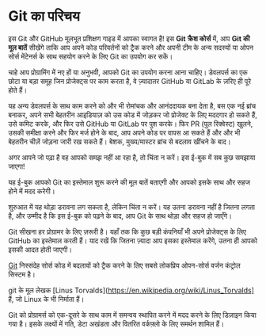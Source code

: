 # Git का परिचय

इस Git और GitHub मूलभूत प्रशिक्षण गाइड में आपका स्वागत है! इस **Git क्रैश कोर्स** में, आप **Git की मूल बातें** सीखेंगे ताकि आप अपने कोड परिवर्तनों को ट्रैक करने और अपनी टीम के अन्य सदस्यों या ओपन सोर्स मेंटेनर्स के साथ सहयोग करने के लिए Git का उपयोग कर सकें।

चाहे आप प्रोग्रामिंग में नए हों या अनुभवी, आपको Git का उपयोग करना आना चाहिए। डेवलपर्स का एक छोटा या बड़ा समूह जिन प्रोजेक्ट्स पर काम करता है, वे ज़्यादातर GitHub या GitLab के ज़रिए ही पूरे होते हैं।

यह अन्य डेवलपर्स के साथ काम करने को और भी रोमांचक और आनंददायक बना देता है, बस एक नई ब्रांच बनाकर, अपने सभी बेहतरीन आइडियाज़ को उस कोड में जोड़कर जो प्रोजेक्ट के लिए मददगार हो सकते हैं, उसे कमिट करके, और फिर उसे GitHub या GitLab पर पुश करके। फिर PR (पुल रिक्वेस्ट) खुलने, उसकी समीक्षा करने और फिर मर्ज होने के बाद, आप अपने कोड पर वापस आ सकते हैं और और भी बेहतरीन चीज़ें जोड़ना जारी रख सकते हैं। बेशक, मुख्य/मास्टर ब्रांच से बदलाव खींचने के बाद।

अगर आपने जो पढ़ा है वह आपको समझ नहीं आ रहा है, तो चिंता न करें। इस ई-बुक में सब कुछ समझाया जाएगा!

यह ई-बुक आपको Git का इस्तेमाल शुरू करने की मूल बातें बताएगी और आपको इसके साथ और सहज होने में मदद करेगी।

शुरुआत में यह थोड़ा डरावना लग सकता है, लेकिन चिंता न करें। यह उतना डरावना नहीं है जितना लगता है, और उम्मीद है कि इस ई-बुक को पढ़ने के बाद, आप Git के साथ थोड़ा और सहज हो जाएँगे।

Git सीखना हर प्रोग्रामर के लिए ज़रूरी है। यहाँ तक कि कुछ बड़ी कंपनियाँ भी अपने प्रोजेक्ट्स के लिए GitHub का इस्तेमाल करती हैं। याद रखें कि जितना ज़्यादा आप इसका इस्तेमाल करेंगे, उतना ही आपको इसकी आदत होती जाएगी।

[Git](https://git-scm.com/) निस्संदेह सोर्स कोड में बदलावों को ट्रैक करने के लिए सबसे लोकप्रिय ओपन-सोर्स वर्जन कंट्रोल सिस्टम है।

git के मूल लेखक [Linus Torvalds](https://en.wikipedia.org/wiki/Linus_Torvalds] हैं, जो Linux के भी निर्माता हैं।

Git को प्रोग्रामर्स को एक-दूसरे के साथ काम में समन्वय स्थापित करने में मदद करने के लिए डिज़ाइन किया गया है। इसके लक्ष्यों में गति, डेटा अखंडता और वितरित वर्कफ़्लो के लिए समर्थन शामिल हैं।
